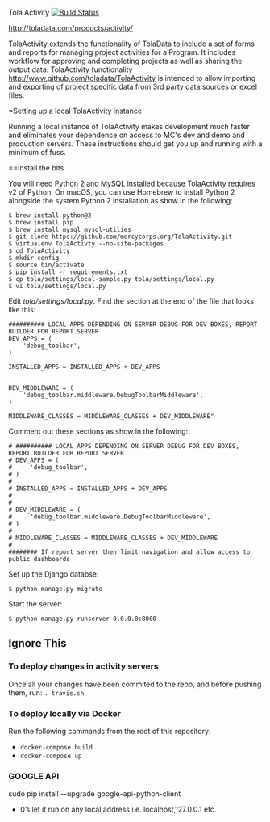 Tola Activity [![Build Status](https://travis-ci.org/toladata/TolaActivity.svg?branch=master)](https://travis-ci.org/toladata/TolaActivity)

http://toladata.com/products/activity/

TolaActivity extends the functionality of TolaData to include a set
of forms and reports for managing project activities for a Program.
It includes workflow for approving and completing projects as well
as sharing the output data. TolaActivity functionality
http://www.github.com/toladata/TolaActivity is intended to allow
importing and exporting of project specific data from 3rd party
data sources or excel
files.


=Setting up a local TolaActivity instance

Running a local instance of TolaActivity makes development much faster and
eliminates your dependence on access to MC's dev and demo and production
servers. These instructions should get you up and running with a minimum of
fuss.

==Install the bits

You will need Python 2 and MySQL installed because TolaActivity requires v2
of Python.  On macOS, you can use Homebrew to install Python 2 alongside
the system Python 2 installation as show in the following:

```
$ brew install python@2
$ brew install pip
$ brew install mysql mysql-utilies
$ git clone https://github.com/mercycorps.org/TolaActivity.git
$ virtualenv TolaActivty --no-site-packages
$ cd TolaActivity
$ mkdir config
$ source bin/activate
$ pip install -r requirements.txt
$ cp tola/settings/local-sample.py tola/settings/local.py
$ vi tola/settings/local.py
```

Edit _tola/settings/local.py_. Find the section at the end of the file that looks like this:

```
########## LOCAL APPS DEPENDING ON SERVER DEBUG FOR DEV BOXES, REPORT BUILDER FOR REPORT SERVER
DEV_APPS = (
    'debug_toolbar',
)

INSTALLED_APPS = INSTALLED_APPS + DEV_APPS


DEV_MIDDLEWARE = (
    'debug_toolbar.middleware.DebugToolbarMiddleware',
)

MIDDLEWARE_CLASSES = MIDDLEWARE_CLASSES + DEV_MIDDLEWARE"
```

Comment out these sections as show in the following:

```
# ########## LOCAL APPS DEPENDING ON SERVER DEBUG FOR DEV BOXES, REPORT BUILDER FOR REPORT SERVER
# DEV_APPS = (
#     'debug_toolbar',
# )
#
# INSTALLED_APPS = INSTALLED_APPS + DEV_APPS
#
#
# DEV_MIDDLEWARE = (
#     'debug_toolbar.middleware.DebugToolbarMiddleware',
# )
#
# MIDDLEWARE_CLASSES = MIDDLEWARE_CLASSES + DEV_MIDDLEWARE
#
######## If report server then limit navigation and allow access to public dashboards
```

Set up the Django databse:

```
$ python manage.py migrate
```

Start the server:

```
$ python manage.py runserver 0.0.0.0:8000
```

## Ignore This 

### To deploy changes in activity servers
Once all your changes have been commited to the repo, and before pushing them, run:
`. travis.sh`

### To deploy locally via Docker
Run the following commands from the root of this repository:
  - `docker-compose build`
  - `docker-compose up`

### GOOGLE API
sudo pip install --upgrade google-api-python-client
* 0’s let it run on any local address i.e. localhost,127.0.0.1 etc.
